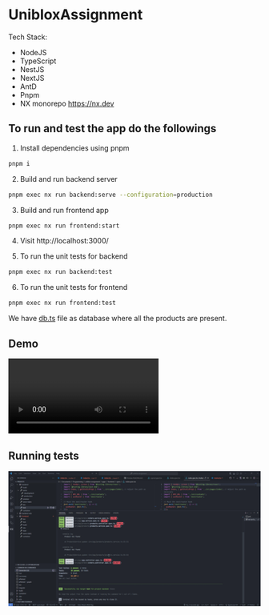 # UnibloxAssignment

Tech Stack:

- NodeJS
- TypeScript
- NestJS
- NextJS
- AntD
- Pnpm
- NX monorepo https://nx.dev

## To run and test the app do the followings

1. Install dependencies using pnpm

```sh
pnpm i
```

2. Build and run backend server

```sh
pnpm exec nx run backend:serve --configuration=production
```

3. Build and run frontend app

```sh
pnpm exec nx run frontend:start
```

4. Visit http://localhost:3000/

5. To run the unit tests for backend

```sh
pnpm exec nx run backend:test
```

6. To run the unit tests for frontend

```sh
pnpm exec nx run frontend:test
```

We have [db.ts](./apps/backend/src/app/db.ts) file as database where all the products are present.

## Demo

![demo](./uniblox_demo.mp4)

## Running tests

![unit_test](./unit_test.gif)
